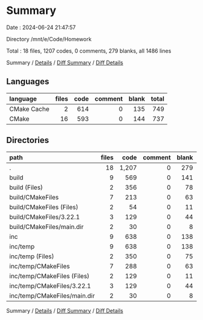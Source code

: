 # Summary

Date : 2024-06-24 21:47:57

Directory /mnt/e/Code/Homework

Total : 18 files,  1207 codes, 0 comments, 279 blanks, all 1486 lines

Summary / [Details](details.md) / [Diff Summary](diff.md) / [Diff Details](diff-details.md)

## Languages
| language | files | code | comment | blank | total |
| :--- | ---: | ---: | ---: | ---: | ---: |
| CMake Cache | 2 | 614 | 0 | 135 | 749 |
| CMake | 16 | 593 | 0 | 144 | 737 |

## Directories
| path | files | code | comment | blank | total |
| :--- | ---: | ---: | ---: | ---: | ---: |
| . | 18 | 1,207 | 0 | 279 | 1,486 |
| build | 9 | 569 | 0 | 141 | 710 |
| build (Files) | 2 | 356 | 0 | 78 | 434 |
| build/CMakeFiles | 7 | 213 | 0 | 63 | 276 |
| build/CMakeFiles (Files) | 2 | 54 | 0 | 11 | 65 |
| build/CMakeFiles/3.22.1 | 3 | 129 | 0 | 44 | 173 |
| build/CMakeFiles/main.dir | 2 | 30 | 0 | 8 | 38 |
| inc | 9 | 638 | 0 | 138 | 776 |
| inc/temp | 9 | 638 | 0 | 138 | 776 |
| inc/temp (Files) | 2 | 350 | 0 | 75 | 425 |
| inc/temp/CMakeFiles | 7 | 288 | 0 | 63 | 351 |
| inc/temp/CMakeFiles (Files) | 2 | 129 | 0 | 11 | 140 |
| inc/temp/CMakeFiles/3.22.1 | 3 | 129 | 0 | 44 | 173 |
| inc/temp/CMakeFiles/main.dir | 2 | 30 | 0 | 8 | 38 |

Summary / [Details](details.md) / [Diff Summary](diff.md) / [Diff Details](diff-details.md)